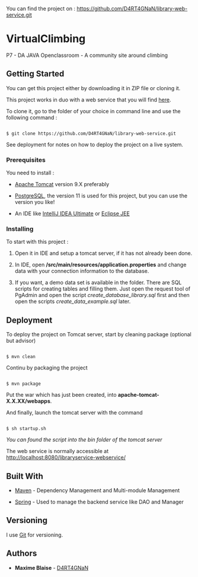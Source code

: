 You can find the project on : https://github.com/D4RT4GNaN/library-web-service.git
# VirtualClimbing
P7 - DA JAVA Openclassroom - A community site around climbing



## Getting Started


You can get this project either by downloading it in ZIP file or cloning it.


This project works in duo with a web service that you will find [here](https://github.com/D4RT4GNaN/library-webapp.git).


To clone it, go to the folder of your choice in command line and use the following command :

```

$ git clone https://github.com/D4RT4GNaN/library-web-service.git

```
See deployment for notes on how to deploy the project on a live system.



### Prerequisites


You need to install :

* [Apache Tomcat](https://tomcat.apache.org/download-90.cgi) version 9.X preferably

* [PostgreSQL](https://www.postgresql.org/download/), the version 11 is used for this project, but you can use the version you like!

* An IDE like [IntelliJ IDEA Ultimate](https://www.jetbrains.com/idea/download/) or [Eclipse JEE](https://www.eclipse.org/downloads/packages/release/2019-06/r/eclipse-ide-enterprise-java-developers)



### Installing

To start with this project :

1. Open it in IDE and setup a tomcat server, if it has not already been done.

2. In IDE, open **/src/main/resources/application.properties** and change data with your connection information to the database.

3. If you want, a demo data set is available in the folder. There are SQL scripts for creating tables and filling them.
Just open the request tool of PgAdmin and open the script *create_database_library.sql* first and then open the scripts *create_data_example.sql* later.



## Deployment


To deploy the project on Tomcat server, start by cleaning package (optional but advisor)

```

$ mvn clean

```

Continu by packaging the project

```

$ mvn package

```

Put the war which has just been created, into **apache-tomcat-X.X.XX/webapps**.

And finally, launch the tomcat server with the command

```

$ sh startup.sh

```

*You can found the script into the bin folder of the tomcat server*


The web service is normally accessible at [http://localhost:8080/libraryservice-webservice/](http://localhost:8080/libraryservice-webservice/)



## Built With


* [Maven](https://maven.apache.org/) - Dependency Management and Multi-module Management

* [Spring](https://spring.io/projects/spring-framework) - Used to manage the backend service like DAO and Manager



## Versioning


I use [Git](https://git-scm.com/) for versioning.



## Authors


* **Maxime Blaise** - [D4RT4GNaN](https://github.com/D4RT4GNaN)


